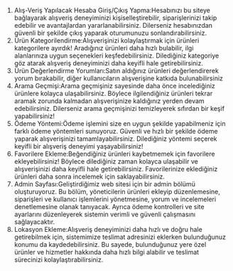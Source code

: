 1. Alış-Veriş Yapılacak Hesaba Giriş/Çıkış Yapma:Hesabınızı bu siteye bağlayarak alışveriş deneyiminizi kişiselleştirebilir, siparişlerinizi takip edebilir ve avantajlardan yararlanabilirsiniz. Dilerseniz hesabınızdan güvenli bir       şekilde çıkış yaparak oturumunuzu sonlandırabilirsiniz. 
2. Ürün Kategorilendirme:Alışverişinizi kolaylaştırmak için ürünleri kategorilere ayırdık! Aradığınız ürünleri daha hızlı bulabilir, ilgi alanlarınıza uygun seçenekleri keşfedebilirsiniz. Dilediğiniz kategoriye göz atarak alışveriş deneyiminizi daha keyifli hale getirebilirsiniz.
3. Ürün Değerlendirme Yorumları:Satın aldığınız ürünleri değerlendirerek yorum bırakabilir, diğer kullanıcıların alışverişine katkıda bulunabilirsiniz
4. Arama Geçmişi:Arama geçmişiniz sayesinde daha önce incelediğiniz ürünlere kolayca ulaşabilirsiniz. Böylece ilgilendiğiniz ürünleri tekrar aramak zorunda kalmadan alışverişinize kaldığınız yerden devam edebilirsiniz. Dilerseniz arama geçmişinizi temizleyerek sıfırdan bir keşif yapabilirsiniz!
5. Ödeme Yöntemi:Ödeme işlemini size en uygun şekilde yapabilmeniz için farklı ödeme yöntemleri sunuyoruz. Güvenli ve hızlı bir şekilde ödeme yaparak alışverişinizi tamamlayabilirsiniz. Dilediğiniz yöntemi seçerek keyifli bir alışveriş deneyimi yaşayabilirsiniz!
6. Favorilere Ekleme:Beğendiğiniz ürünleri kaybetmemek için favorilere ekleyebilirsiniz! Böylece dilediğiniz zaman kolayca ulaşabilir ve alışverişinizi daha keyifli hale getirebilirsiniz. Favorilerinize eklediğiniz ürünleri daha sonra incelemek için saklayabilirsiniz.
7. Admin Sayfası:Geliştirdiğimiz web sitesi için bir admin bölümü oluşturuyoruz. Bu bölüm, yöneticilerin ürünleri ekleyip düzenlemesine, siparişleri ve kullanıcı işlemlerini yönetmesine, yorum ve incelemeleri denetlemesine olanak tanıyacak.   Ayrıca ödeme kontrolleri ve site ayarlarını düzenleyerek sistemin verimli ve güvenli çalışmasını sağlayacaktır.
8. Lokasyon Ekleme:Alışveriş deneyiminizi daha hızlı ve doğru hale getirebilmek için, sistemimize teslimat adresinizi eklerken bulunduğunuz konumu da kaydedebilirsiniz. Bu sayede, bulunduğunuz yere özel ürünler ve hizmetler hakkında daha hızlı bilgi alabilir ve teslimat sürecinizi kolaylaştırabilirsiniz.
 




 